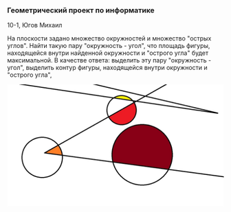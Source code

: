### Геометрический проект по информатике
10-1, Югов Михаил

На плоскости задано множество окружностей и множество "острых углов". Найти такую пару "окружность - угол", что площадь фигуры, находящейся внутри найденной окружности и "острого угла" будет максимальной. В качестве ответа: выделить эту пару "окружность - угол", выделить контур фигуры, находящейся внутри окружности и "острого угла",

![My Image](/for_a_picture/geom_pic.jpg)